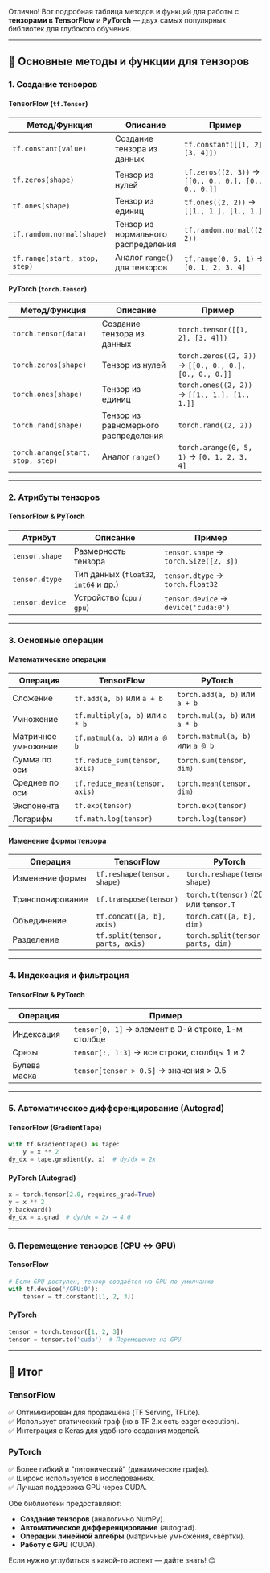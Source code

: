 Отлично! Вот подробная таблица методов и функций для работы с **тензорами в TensorFlow** и **PyTorch** — двух самых популярных библиотек для глубокого обучения.  

---

## **🔹 Основные методы и функции для тензоров**  

### **1. Создание тензоров**  

#### **TensorFlow (`tf.Tensor`)**  
| Метод/Функция | Описание | Пример |
|--------------|----------|--------|
| `tf.constant(value)` | Создание тензора из данных | `tf.constant([[1, 2], [3, 4]])` |
| `tf.zeros(shape)` | Тензор из нулей | `tf.zeros((2, 3))` → `[[0., 0., 0.], [0., 0., 0.]]` |
| `tf.ones(shape)` | Тензор из единиц | `tf.ones((2, 2))` → `[[1., 1.], [1., 1.]]` |
| `tf.random.normal(shape)` | Тензор из нормального распределения | `tf.random.normal((2, 2))` |
| `tf.range(start, stop, step)` | Аналог `range()` для тензоров | `tf.range(0, 5, 1)` → `[0, 1, 2, 3, 4]` |

#### **PyTorch (`torch.Tensor`)**  
| Метод/Функция | Описание | Пример |
|--------------|----------|--------|
| `torch.tensor(data)` | Создание тензора из данных | `torch.tensor([[1, 2], [3, 4]])` |
| `torch.zeros(shape)` | Тензор из нулей | `torch.zeros((2, 3))` → `[[0., 0., 0.], [0., 0., 0.]]` |
| `torch.ones(shape)` | Тензор из единиц | `torch.ones((2, 2))` → `[[1., 1.], [1., 1.]]` |
| `torch.rand(shape)` | Тензор из равномерного распределения | `torch.rand((2, 2))` |
| `torch.arange(start, stop, step)` | Аналог `range()` | `torch.arange(0, 5, 1)` → `[0, 1, 2, 3, 4]` |

---

### **2. Атрибуты тензоров**  

#### **TensorFlow & PyTorch**  
| Атрибут | Описание | Пример |
|---------|----------|--------|
| `tensor.shape` | Размерность тензора | `tensor.shape` → `torch.Size([2, 3])` |
| `tensor.dtype` | Тип данных (`float32`, `int64` и др.) | `tensor.dtype` → `torch.float32` |
| `tensor.device` | Устройство (`cpu` / `gpu`) | `tensor.device` → `device('cuda:0')` |

---

### **3. Основные операции**  

#### **Математические операции**  
| Операция | TensorFlow | PyTorch |
|----------|-----------|---------|
| Сложение | `tf.add(a, b)` или `a + b` | `torch.add(a, b)` или `a + b` |
| Умножение | `tf.multiply(a, b)` или `a * b` | `torch.mul(a, b)` или `a * b` |
| Матричное умножение | `tf.matmul(a, b)` или `a @ b` | `torch.matmul(a, b)` или `a @ b` |
| Сумма по оси | `tf.reduce_sum(tensor, axis)` | `torch.sum(tensor, dim)` |
| Среднее по оси | `tf.reduce_mean(tensor, axis)` | `torch.mean(tensor, dim)` |
| Экспонента | `tf.exp(tensor)` | `torch.exp(tensor)` |
| Логарифм | `tf.math.log(tensor)` | `torch.log(tensor)` |

#### **Изменение формы тензора**  
| Операция | TensorFlow | PyTorch |
|----------|-----------|---------|
| Изменение формы | `tf.reshape(tensor, shape)` | `torch.reshape(tensor, shape)` |
| Транспонирование | `tf.transpose(tensor)` | `torch.t(tensor)` (2D) или `tensor.T` |
| Объединение | `tf.concat([a, b], axis)` | `torch.cat([a, b], dim)` |
| Разделение | `tf.split(tensor, parts, axis)` | `torch.split(tensor, parts, dim)` |

---

### **4. Индексация и фильтрация**  

#### **TensorFlow & PyTorch**  
| Операция | Пример |
|----------|--------|
| Индексация | `tensor[0, 1]` → элемент в 0-й строке, 1-м столбце |
| Срезы | `tensor[:, 1:3]` → все строки, столбцы 1 и 2 |
| Булева маска | `tensor[tensor > 0.5]` → значения > 0.5 |

---

### **5. Автоматическое дифференцирование (Autograd)**  

#### **TensorFlow (GradientTape)**  
```python
with tf.GradientTape() as tape:
    y = x ** 2
dy_dx = tape.gradient(y, x)  # dy/dx = 2x
```

#### **PyTorch (Autograd)**  
```python
x = torch.tensor(2.0, requires_grad=True)
y = x ** 2
y.backward()
dy_dx = x.grad  # dy/dx = 2x → 4.0
```

---

### **6. Перемещение тензоров (CPU ↔ GPU)**  

#### **TensorFlow**  
```python
# Если GPU доступен, тензор создаётся на GPU по умолчанию
with tf.device('/GPU:0'):
    tensor = tf.constant([1, 2, 3])
```

#### **PyTorch**  
```python
tensor = torch.tensor([1, 2, 3])
tensor = tensor.to('cuda')  # Перемещение на GPU
```

---

## **🔹 Итог**  
### **TensorFlow**  
✅ Оптимизирован для продакшена (TF Serving, TFLite).  
✅ Использует статический граф (но в TF 2.x есть eager execution).  
✅ Интеграция с Keras для удобного создания моделей.  

### **PyTorch**  
✅ Более гибкий и "питонический" (динамические графы).  
✅ Широко используется в исследованиях.  
✅ Лучшая поддержка GPU через CUDA.  

Обе библиотеки предоставляют:  
- **Создание тензоров** (аналогично NumPy).  
- **Автоматическое дифференцирование** (autograd).  
- **Операции линейной алгебры** (матричные умножения, свёртки).  
- **Работу с GPU** (CUDA).  

Если нужно углубиться в какой-то аспект — дайте знать! 😊